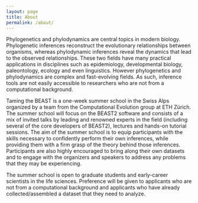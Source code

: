 ```yaml
---
layout: page
title: About
permalink: /about/
---
```


Phylogenetics and phylodynamics are central topics in modern biology. Phylogenetic inferences reconstruct the evolutionary relationships between organisms, whereas phylodynamic inferences reveal the dynamics that lead to the observed relationships. These two fields have many practical applications in disciplines such as epidemiology, developmental biology, paleontology, ecology and even linguistics. However phylogenetics and phylodynamics are complex and fast-evolving fields. As such, inference tools are not easily accessible to researchers who are not from a computational background.

Taming the BEAST is a one-week summer school in the Swiss Alps organized by a team from the Computational Evolution group at ETH Zürich. The summer school will focus on the BEAST2 software and consists of a mix of invited talks by leading and renowned experts in the field (including several of the core developers of BEAST2), lectures and hands-on tutorial sessions. The aim of the summer school is to equip participants with the skills necessary to confidently perform their own inferences, while providing them with a firm grasp of the theory behind those inferences. Participants are also highly encouraged to bring along their own datasets and to engage with the organizers and speakers to address any problems that they may be experiencing.

The summer school is open to graduate students and early-career scientists in the life sciences. Preference will be given to applicants who are not from a computational background and applicants who have already collected/assembled a dataset that they need to analyze.